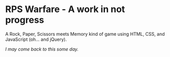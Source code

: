 # RPS Warfare - A work in not progress

A Rock, Paper, Scissors meets Memory kind of game using HTML, CSS, and JavaScript (oh... and jQuery).




_I may come back to this some day._
